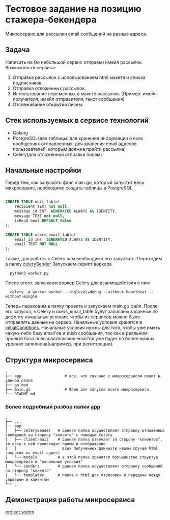 # Тестовое задание на позицию стажера-бекендера
Микросервис для рассылки email сообщений на разные адреса.

## Задача

Написать на Go небольшой сервис отправки имейл рассылок.
Возможности сервиса:
 1. Отправка рассылок с использованием html макета и списка подписчиков.
 2. Отправка отложенных рассылок.
 3. Использование переменных в макете рассылки. (Пример: имейл получателя, имейл отправителя, текст сообщения)
 4. Отслеживание открытий писем.


## Стек используемых в сервисе технологий

* Golang
* PostgreSQL(две таблицы: для хранения информации о всех сообщениях отправленных; для хранения email адресов пользователей, которым должна прийти рассылка)
* Celery(для отложенной отправки писем)


## Начальные настройки

Перед тем, как запускать файл main.go, который запустит весь микросервис, необходимо создать таблицы в PostgreSQL

```SQL

CREATE TABLE mail_table(
    recipient TEXT not null,
    message_id INT  GENERATED ALWAYS AS IDENTITY,
    message TEXT not null,
    isRead bool DEFAULT false
);

CREATE TABLE users_email_table(
    email_id INT  GENERATED ALWAYS AS IDENTITY,
    email TEXT NOT NULL
);
```

Также, для работы с Celery нам необходимо его запустить. Переходим в папку [celerySender](https://github.com/sQUARys/TestTaskMailGaner/tree/master/app/celerySender)
Запускаем скрипт воркера
```
  python3 worker.py      
```
После этого, запускаем воркер Celery для взаимодействия с ним
```
  celery -A worker worker --loglevel=debug --without-heartbeat --without-mingle    
```

Теперь переходим в папку проекта и запускаем main.go файл. После его запуска, в Celery и users_email_table будут записаны
заданные по дефолту начальные условия, чтобы из сервисов можно было отправлять данные на сервер.
Начальные условия хранятся в [initialConditions](https://github.com/sQUARys/TestTaskMailGaner/blob/master/app/models/initialsConditions.go). Начальные условия нужны для того, чтобы уже иметь какую-либо базу email'ов и push сообщения, так как в реальном проекте база пользовательских email'ов уже будет на более низких уровнях заполнена(например, при регистрации).

## Структура микросервиса

    .
    ├── app                   # все, что связано с микросервисом лежит в данной папке
    ├── go.mod             
    ├── main.go               # Файл для запуска всего микросервиса
    └── README.md
    
### Более подробный разбор папки [app](https://github.com/sQUARys/TestTaskMailGaner/tree/master/app)
	.
    ├── ...
    ├── app                    
    │   ├── celerySender   # данная папка осуществляет отправку отложенных сообщений на сторону "клиента" с помощью Celery
    │   ├── client-mail    # данная папка отвечает за сторону "клиентов", то есть в ней происходит прием и отображение
    |   |                    всех полученных данных(в нашем случае html запросов на email адрес)
    │   └── models         # в этой папке хранятся большинство структур микросервиса и "начальные условия"
    │   └── senders        # данная папка осуществляет отправку сообщений на сторону "клиента"
    │   └── templates      # папка с html для отрисовки и передачи между сервером и клиентом
    └── ...
## Демонстрация работы микросервиса
[project.webm](https://user-images.githubusercontent.com/46746212/196814410-89478855-5daa-4d59-a822-7059b9c82cc5.webm)

